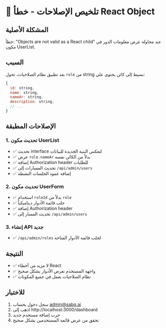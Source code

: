 # 🔧 تلخيص الإصلاحات - خطأ React Object

## المشكلة الأصلية
خطأ: "Objects are not valid as a React child" عند محاولة عرض معلومات الدور في مكون UserList.

## السبب
بعد تطبيق نظام الصلاحيات، تحول `role` من string بسيط إلى كائن يحتوي على:
```javascript
{
  id: string,
  name: string,
  nameAr: string,
  description: string,
  // ...
}
```

## الإصلاحات المطبقة

### 1. تحديث مكون UserList
- ✅ تحديث interface لتعكس البنية الجديدة للبيانات
- ✅ عرض `role.nameAr` بدلاً من الكائن نفسه
- ✅ إضافة Authorization header للطلبات
- ✅ تحديث المسارات إلى `/api/admin/users`
- ✅ إضافة عمود الجلسات النشطة

### 2. تحديث مكون UserForm
- ✅ استخدام `roleId` بدلاً من `role`
- ✅ جلب قائمة الأدوار ديناميكياً
- ✅ إضافة Authorization header
- ✅ تحديث المسار إلى `/api/admin/users`

### 3. إنشاء API جديد
- ✅ `/api/admin/roles` لجلب قائمة الأدوار المتاحة

## النتيجة
- ✅ لا مزيد من أخطاء React
- ✅ واجهة المستخدم تعرض الأدوار بشكل صحيح
- ✅ نظام الصلاحيات يعمل في جميع المكونات

## للاختبار
1. سجل دخول بحساب admin@sabq.ai
2. اذهب إلى http://localhost:3000/dashboard
3. جرب إضافة مستخدم جديد
4. تحقق من عرض قائمة المستخدمين بشكل صحيح 